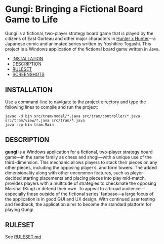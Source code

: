 # Gungi: Bringing a Fictional Board Game to Life

Gungi is a fictional, two-player strategy board game that is played by the citizens of East Gorteau and other major characters in [Hunter x Hunter](https://en.wikipedia.org/wiki/Hunter_%C3%97_Hunter)—a Japanese comic and animated series written by Yoshihiro Togashi. This project is a Windows application of the fictional board game written in Java.

- [INSTALLATION](#installation)
- [DESCRIPTION](#description)
- [RULESET](#ruleset)
- [SCREENSHOTS](#screenshots)

## INSTALLATION

Use a command-line to navigate to the project directory and type the following lines to compile and run the project:

    javac -d bin src/tram/model/*.java src/tram/controller/*.java src/tram/view/*.java src/tram/*.java
    java -cp bin tram.Main

## DESCRIPTION

**gungi** is a Windows application for a fictional, two-player strategy board game—in the same family as chess and shogi—with a unique use of the third-dimension. This mechanic allows players to stack their pieces on any other pieces, including the opposing player’s, and form towers. The added dimensionality along with other uncommon features, such as player-decided starting placements and placing pieces into play mid-match, provides players with a multitude of strategies to checkmate the opposing Marshal (King) or defend their own. To appeal to a broad audience—especially those outside of the fictional series’ fanbase—a large focus of the application is in good GUI and UX design. With continued user testing and feedback, the application aims to become the standard platform for playing Gungi.

## RULESET

See [RULESET.md](RULESET.md)
